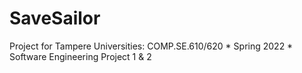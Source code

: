 # SaveSailor
Project for Tampere Universities: COMP.SE.610/620 * Spring 2022 * Software Engineering Project 1 &amp; 2
